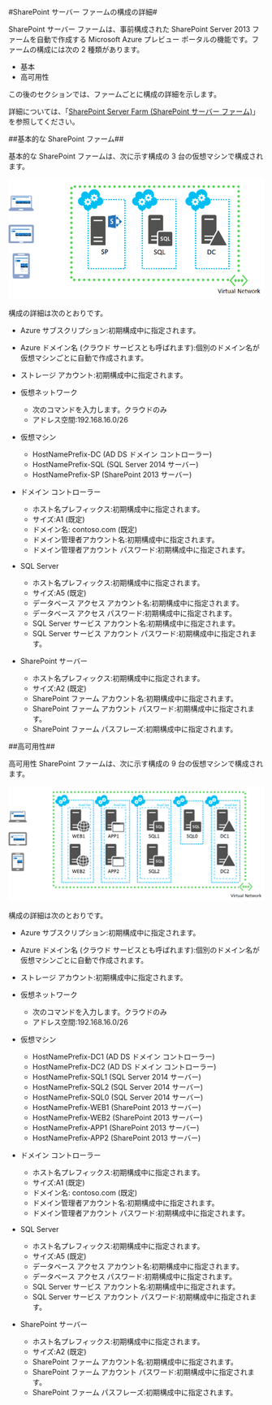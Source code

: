 ﻿<properties title="SharePoint Server Farm Configuration Details" pageTitle="SharePoint サーバー ファームの構成の詳細" description="SharePoint ファームの既定の構成について説明します。" metaKeywords="" services="virtual-machines" solutions="" documentationCenter="" authors="josephd" videoId="" scriptId="" manager="timlt"/>

<tags ms.service="virtual-machines" ms.workload="infrastructure-services" ms.tgt_pltfrm="vm-sharepoint" ms.devlang="na" ms.topic="article" ms.date="10/20/2014" ms.author="josephd" />


#SharePoint サーバー ファームの構成の詳細#

SharePoint サーバー ファームは、事前構成された SharePoint Server 2013 ファームを自動で作成する Microsoft Azure プレビュー ポータルの機能です。ファームの構成には次の 2 種類があります。

- 基本
- 高可用性

この後のセクションでは、ファームごとに構成の詳細を示します。

詳細については、「[SharePoint Server Farm (SharePoint サーバー ファーム)](../virtual-machines-sharepoint-farm-azure-preview/)」を参照してください。

##基本的な SharePoint ファーム##

基本的な SharePoint ファームは、次に示す構成の 3 台の仮想マシンで構成されます。

![sharepointfarm](./media/virtual-machines-sharepoint-farm-config-azure-preview/SPFarm_Basic.png) 

構成の詳細は次のとおりです。

-	Azure サブスクリプション:初期構成中に指定されます。
-	Azure ドメイン名 (クラウド サービスとも呼ばれます):個別のドメイン名が仮想マシンごとに自動で作成されます。
-	ストレージ アカウント:初期構成中に指定されます。
-	仮想ネットワーク 	
	-   次のコマンドを入力します。クラウドのみ	
    -	アドレス空間:192.168.16.0/26    

- 仮想マシン
	-	HostNamePrefix-DC (AD DS ドメイン コントローラー)
	-	HostNamePrefix-SQL (SQL Server 2014 サーバー)
	-	HostNamePrefix-SP (SharePoint 2013 サーバー)

- ドメイン コントローラー
	-	ホスト名プレフィックス:初期構成中に指定されます。
	-	サイズ:A1 (既定)
	-	ドメイン名: contoso.com (既定)
	-	ドメイン管理者アカウント名:初期構成中に指定されます。
	-	ドメイン管理者アカウント パスワード:初期構成中に指定されます。

- SQL Server
	-	ホスト名プレフィックス:初期構成中に指定されます。
	-	サイズ:A5 (既定)
	-	データベース アクセス アカウント名:初期構成中に指定されます。
	-	データベース アクセス パスワード:初期構成中に指定されます。
	-	SQL Server サービス アカウント名:初期構成中に指定されます。
	-	SQL Server サービス アカウント パスワード:初期構成中に指定されます。

- SharePoint サーバー
	-	ホスト名プレフィックス:初期構成中に指定されます。
	-	サイズ:A2 (既定)
	-	SharePoint ファーム アカウント名:初期構成中に指定されます。
	-	SharePoint ファーム アカウント パスワード:初期構成中に指定されます。
	-	SharePoint ファーム パスフレーズ:初期構成中に指定されます。


##高可用性##

高可用性 SharePoint ファームは、次に示す構成の 9 台の仮想マシンで構成されます。

![sharepointfarm](./media/virtual-machines-sharepoint-farm-config-azure-preview/SPFarm_HighAvail.png)
 
構成の詳細は次のとおりです。

-	Azure サブスクリプション:初期構成中に指定されます。
-	Azure ドメイン名 (クラウド サービスとも呼ばれます):個別のドメイン名が仮想マシンごとに自動で作成されます。
-	ストレージ アカウント:初期構成中に指定されます。
-	仮想ネットワーク	
	-	次のコマンドを入力します。クラウドのみ
	-	アドレス空間:192.168.16.0/26	

-	仮想マシン
	-	HostNamePrefix-DC1 (AD DS ドメイン コントローラー)
	-	HostNamePrefix-DC2 (AD DS ドメイン コントローラー)
	-	HostNamePrefix-SQL1 (SQL Server 2014 サーバー)
	-	HostNamePrefix-SQL2 (SQL Server 2014 サーバー)
	-	HostNamePrefix-SQL0 (SQL Server 2014 サーバー)
	-	HostNamePrefix-WEB1 (SharePoint 2013 サーバー)
	-	HostNamePrefix-WEB2 (SharePoint 2013 サーバー)
	-	HostNamePrefix-APP1 (SharePoint 2013 サーバー)
	-	HostNamePrefix-APP2 (SharePoint 2013 サーバー)

-	ドメイン コントローラー
	-	ホスト名プレフィックス:初期構成中に指定されます。
	-	サイズ:A1 (既定)
	-	ドメイン名: contoso.com (既定)
	-	ドメイン管理者アカウント名:初期構成中に指定されます。
	-	ドメイン管理者アカウント パスワード:初期構成中に指定されます。

-	SQL Server
	-	ホスト名プレフィックス:初期構成中に指定されます。
	-	サイズ:A5 (既定)
	-	データベース アクセス アカウント名:初期構成中に指定されます。
	-	データベース アクセス パスワード:初期構成中に指定されます。
	-	SQL Server サービス アカウント名:初期構成中に指定されます。
	-	SQL Server サービス アカウント パスワード:初期構成中に指定されます。

-	SharePoint サーバー
	-	ホスト名プレフィックス:初期構成中に指定されます。
	-	サイズ:A2 (既定)
	-	SharePoint ファーム アカウント名:初期構成中に指定されます。
	-	SharePoint ファーム アカウント パスワード:初期構成中に指定されます。		
	-	SharePoint ファーム パスフレーズ:初期構成中に指定されます。


<!--HONumber=35.1-->

